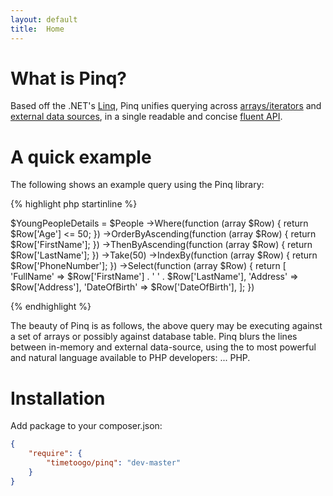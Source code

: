```yaml
---
layout: default
title:  Home
---
```

                
What is Pinq?
=============
Based off the .NET's [Linq](http://msdn.microsoft.com/en-us/library/bb397926.aspx), 
Pinq unifies querying across [arrays/iterators](examples.html) and [external data sources](query-provider.html), 
in a single readable and concise [fluent API](api.html).

A quick example
===============

The following shows an example query using the Pinq library:

{% highlight php startinline %}

$YoungPeopleDetails = $People
        ->Where(function (array $Row) { return $Row['Age'] <= 50; })
        ->OrderByAscending(function (array $Row) { return $Row['FirstName']; })
        ->ThenByAscending(function (array $Row) { return $Row['LastName']; })
        ->Take(50)
        ->IndexBy(function (array $Row) { return $Row['PhoneNumber']; })
        ->Select(function (array $Row) { 
            return [
                'FullName' => $Row['FirstName'] . ' ' . $Row['LastName'],
                'Address' => $Row['Address'],
                'DateOfBirth' => $Row['DateOfBirth'],
            ]; 
        })

{% endhighlight %}

The beauty of Pinq is as follows, the above query may be executing against a set of arrays or
possibly against database table. Pinq blurs the lines between in-memory and external data-source,
using the to most powerful and natural language available to PHP developers: ... PHP.

Installation
============
Add package to your composer.json:

```json
{
    "require": {
        "timetoogo/pinq": "dev-master"
    }
}
```